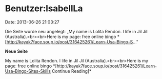 Benutzer:IsabellLa
==================

Date: 2013-06-26 21:03:27

Die Seite wurde neu angelegt: „My name is Lolita Rendon. I life in Jil
Jil (Australia).\<br\>\<br\>Here is my page: free online bingo
\*\[http://kayak7face.soup.io/post/316425261/Learn-Usa-Bingo-S..."

**Neue Seite**

<div>

My name is Lolita Rendon. I life in Jil Jil (Australia).\<br\>\<br\>Here
is my page: free online bingo
\*\[http://kayak7face.soup.io/post/316425261/Learn-Usa-Bingo-Sites-Skills
Continue Reading\]\*

</div>
